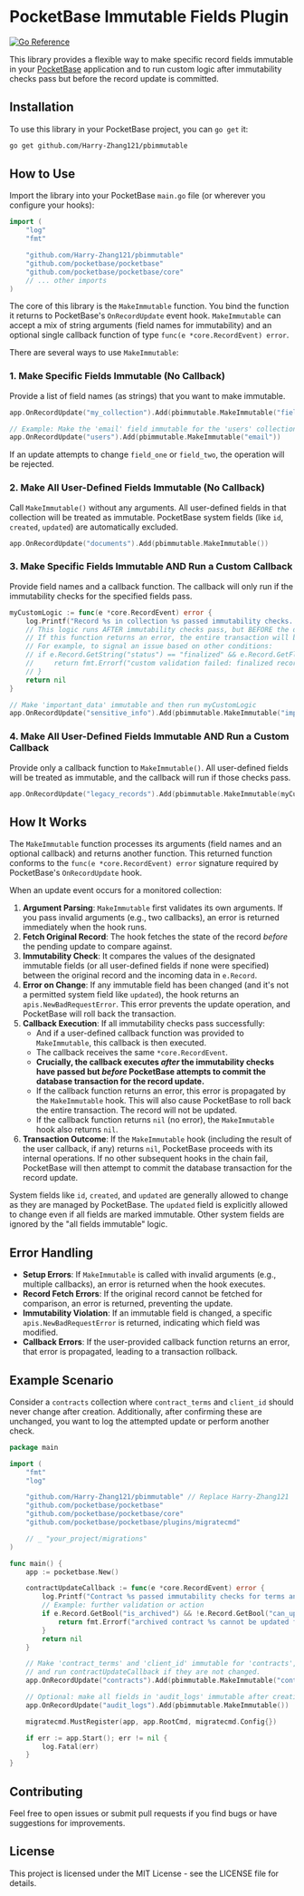 # PocketBase Immutable Fields Plugin

[![Go Reference](https://pkg.go.dev/badge/github.com/Harry-Zhang121/pbimmutable.svg)](https://pkg.go.dev/github.com/Harry-Zhang121/pbimmutable) 

This library provides a flexible way to make specific record fields immutable in your [PocketBase](https://pocketbase.io/) application and to run custom logic after immutability checks pass but before the record update is committed.

## Installation

To use this library in your PocketBase project, you can `go get` it:

```bash
go get github.com/Harry-Zhang121/pbimmutable
```

## How to Use

Import the library into your PocketBase `main.go` file (or wherever you configure your hooks):

```go
import (
	"log"
	"fmt"

	"github.com/Harry-Zhang121/pbimmutable" 
	"github.com/pocketbase/pocketbase"
	"github.com/pocketbase/pocketbase/core"
	// ... other imports
)
```

The core of this library is the `MakeImmutable` function. You bind the function it returns to PocketBase's `OnRecordUpdate` event hook. `MakeImmutable` can accept a mix of string arguments (field names for immutability) and an optional single callback function of type `func(e *core.RecordEvent) error`.

There are several ways to use `MakeImmutable`:

### 1. Make Specific Fields Immutable (No Callback)

Provide a list of field names (as strings) that you want to make immutable.

```go
app.OnRecordUpdate("my_collection").Add(pbimmutable.MakeImmutable("field_one", "field_two"))

// Example: Make the 'email' field immutable for the 'users' collection
app.OnRecordUpdate("users").Add(pbimmutable.MakeImmutable("email"))
```
If an update attempts to change `field_one` or `field_two`, the operation will be rejected.

### 2. Make All User-Defined Fields Immutable (No Callback)

Call `MakeImmutable()` without any arguments. All user-defined fields in that collection will be treated as immutable. PocketBase system fields (like `id`, `created`, `updated`) are automatically excluded.

```go
app.OnRecordUpdate("documents").Add(pbimmutable.MakeImmutable())
```

### 3. Make Specific Fields Immutable AND Run a Custom Callback

Provide field names and a callback function. The callback will only run if the immutability checks for the specified fields pass.

```go
myCustomLogic := func(e *core.RecordEvent) error {
    log.Printf("Record %s in collection %s passed immutability checks. Running custom logic.", e.Record.Id, e.Record.Collection().Name)
    // This logic runs AFTER immutability checks pass, but BEFORE the database transaction is committed.
    // If this function returns an error, the entire transaction will be rolled back.
    // For example, to signal an issue based on other conditions:
    // if e.Record.GetString("status") == "finalized" && e.Record.GetFloat("balance") < 0 {
    //     return fmt.Errorf("custom validation failed: finalized record %s cannot have a negative balance", e.Record.Id)
    // }
    return nil
}

// Make 'important_data' immutable and then run myCustomLogic
app.OnRecordUpdate("sensitive_info").Add(pbimmutable.MakeImmutable("important_data", myCustomLogic))
```

### 4. Make All User-Defined Fields Immutable AND Run a Custom Callback

Provide only a callback function to `MakeImmutable()`. All user-defined fields will be treated as immutable, and the callback will run if those checks pass.

```go
app.OnRecordUpdate("legacy_records").Add(pbimmutable.MakeImmutable(myCustomLogic))
```

## How It Works

The `MakeImmutable` function processes its arguments (field names and an optional callback) and returns another function. This returned function conforms to the `func(e *core.RecordEvent) error` signature required by PocketBase's `OnRecordUpdate` hook.

When an update event occurs for a monitored collection:

1.  **Argument Parsing**: `MakeImmutable` first validates its own arguments. If you pass invalid arguments (e.g., two callbacks), an error is returned immediately when the hook runs.
2.  **Fetch Original Record**: The hook fetches the state of the record *before* the pending update to compare against.
3.  **Immutability Check**: It compares the values of the designated immutable fields (or all user-defined fields if none were specified) between the original record and the incoming data in `e.Record`.
4.  **Error on Change**: If any immutable field has been changed (and it's not a permitted system field like `updated`), the hook returns an `apis.NewBadRequestError`. This error prevents the update operation, and PocketBase will roll back the transaction.
5.  **Callback Execution**: If all immutability checks pass successfully:
    *   And if a user-defined callback function was provided to `MakeImmutable`, this callback is then executed.
    *   The callback receives the same `*core.RecordEvent`.
    *   **Crucially, the callback executes *after* the immutability checks have passed but *before* PocketBase attempts to commit the database transaction for the record update.**
    *   If the callback function returns an error, this error is propagated by the `MakeImmutable` hook. This will also cause PocketBase to roll back the entire transaction. The record will not be updated.
    *   If the callback function returns `nil` (no error), the `MakeImmutable` hook also returns `nil`.
6.  **Transaction Outcome**: If the `MakeImmutable` hook (including the result of the user callback, if any) returns `nil`, PocketBase proceeds with its internal operations. If no other subsequent hooks in the chain fail, PocketBase will then attempt to commit the database transaction for the record update.

System fields like `id`, `created`, and `updated` are generally allowed to change as they are managed by PocketBase. The `updated` field is explicitly allowed to change even if all fields are marked immutable. Other system fields are ignored by the "all fields immutable" logic.

## Error Handling

-   **Setup Errors**: If `MakeImmutable` is called with invalid arguments (e.g., multiple callbacks), an error is returned when the hook executes.
-   **Record Fetch Errors**: If the original record cannot be fetched for comparison, an error is returned, preventing the update.
-   **Immutability Violation**: If an immutable field is changed, a specific `apis.NewBadRequestError` is returned, indicating which field was modified.
-   **Callback Errors**: If the user-provided callback function returns an error, that error is propagated, leading to a transaction rollback.

## Example Scenario

Consider a `contracts` collection where `contract_terms` and `client_id` should never change after creation. Additionally, after confirming these are unchanged, you want to log the attempted update or perform another check.

```go
package main

import (
	"fmt"
	"log"

	"github.com/Harry-Zhang121/pbimmutable" // Replace Harry-Zhang121
	"github.com/pocketbase/pocketbase"
	"github.com/pocketbase/pocketbase/core"
	"github.com/pocketbase/pocketbase/plugins/migratecmd"

	// _ "your_project/migrations"
)

func main() {
	app := pocketbase.New()

	contractUpdateCallback := func(e *core.RecordEvent) error {
		log.Printf("Contract %s passed immutability checks for terms and client. Proceeding with update attempt.", e.Record.Id)
		// Example: further validation or action
		if e.Record.GetBool("is_archived") && !e.Record.GetBool("can_update_archived") {
			return fmt.Errorf("archived contract %s cannot be updated further without 'can_update_archived' flag", e.Record.Id)
		}
		return nil
	}

	// Make 'contract_terms' and 'client_id' immutable for 'contracts',
	// and run contractUpdateCallback if they are not changed.
	app.OnRecordUpdate("contracts").Add(pbimmutable.MakeImmutable("contract_terms", "client_id", contractUpdateCallback))

	// Optional: make all fields in 'audit_logs' immutable after creation, no callback
	app.OnRecordUpdate("audit_logs").Add(pbimmutable.MakeImmutable())

	migratecmd.MustRegister(app, app.RootCmd, migratecmd.Config{})

	if err := app.Start(); err != nil {
		log.Fatal(err)
	}
}
```

## Contributing

Feel free to open issues or submit pull requests if you find bugs or have suggestions for improvements.

## License

This project is licensed under the MIT License - see the LICENSE file for details.

